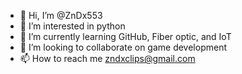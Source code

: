 - 👋 Hi, I’m @ZnDx553
- 👀 I’m interested in python
- 🌱 I’m currently learning GitHub, Fiber optic, and IoT
- 💞️ I’m looking to collaborate on game development
- 📫 How to reach me zndxclips@gmail.com

<!---
ZnDx553/ZnDx553 is a ✨ special ✨ repository because its `README.md` (this file) appears on your GitHub profile.
You can click the Preview link to take a look at your changes.
--->

